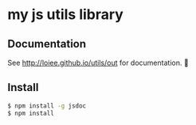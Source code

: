 # my js utils library

## Documentation
See http://loiee.github.io/utils/out for documentation. :rocket:

## Install

```bash
$ npm install -g jsdoc
$ npm install

```